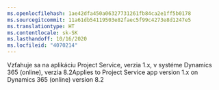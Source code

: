 ```yaml
---
ms.openlocfilehash: 1ae42dfa450a06327731261fb84ca2e1ff5b0178
ms.sourcegitcommit: 11a61db54119503e82faec5f99c4273e8d1247e5
ms.translationtype: HT
ms.contentlocale: sk-SK
ms.lasthandoff: 10/16/2020
ms.locfileid: "4070214"
---
```

<span data-ttu-id="c9654-101">Vzťahuje sa na aplikáciu Project Service, verzia 1.x, v systéme Dynamics 365 (online), verzia 8.2</span><span class="sxs-lookup"><span data-stu-id="c9654-101">Applies to Project Service app version 1.x on Dynamics 365 (online) version 8.2</span></span>


